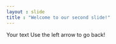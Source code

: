 ```yaml
---
layout : slide
title : "Welcome to our second slide!"
---
```

Your text
Use the left arrow to go back! 
